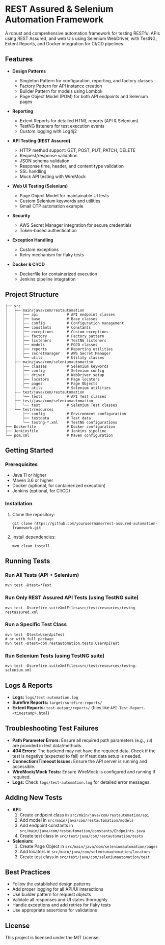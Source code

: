 # REST Assured & Selenium Automation Framework

A robust and comprehensive automation framework for testing RESTful APIs using REST Assured, and web UIs using Selenium WebDriver, with TestNG, Extent Reports, and Docker integration for CI/CD pipelines.

## Features

- **Design Patterns**
  - Singleton Pattern for configuration, reporting, and factory classes
  - Factory Pattern for API instance creation
  - Builder Pattern for models using Lombok
  - Page Object Model (POM) for both API endpoints and Selenium pages

- **Reporting**
  - Extent Reports for detailed HTML reports (API & Selenium)
  - TestNG listeners for test execution events
  - Custom logging with Log4j2

- **API Testing (REST Assured)**
  - HTTP method support: GET, POST, PUT, PATCH, DELETE
  - Request/response validation
  - JSON schema validation
  - Response time, header, and content type validation
  - SSL handling
  - Mock API testing with WireMock

- **Web UI Testing (Selenium)**
  - Page Object Model for maintainable UI tests
  - Custom Selenium keywords and utilities
  - Gmail OTP automation example

- **Security**
  - AWS Secret Manager integration for secure credentials
  - Token-based authentication

- **Exception Handling**
  - Custom exceptions
  - Retry mechanism for flaky tests

- **Docker & CI/CD**
  - Dockerfile for containerized execution
  - Jenkins pipeline integration

## Project Structure

```
├── src
│   ├── main/java/com/restautomation
│   │   ├── api             # API endpoint classes
│   │   ├── base            # Base classes
│   │   ├── config          # Configuration management
│   │   ├── constants       # Constants
│   │   ├── exceptions      # Custom exceptions
│   │   ├── factory         # Factory pattern
│   │   ├── listeners       # TestNG listeners
│   │   ├── models          # POJO classes
│   │   ├── reports         # Reporting utilities
│   │   ├── secretmanager   # AWS Secret Manager
│   │   └── utils           # Utility classes
│   ├── main/java/com/seleniumautomation
│   │   ├── classes         # Selenium keywords
│   │   ├── config          # Selenium config
│   │   ├── driver          # WebDriver setup
│   │   ├── locators        # Page locators
│   │   ├── pages           # Page Objects
│   │   └── utils           # Selenium utilities
│   ├── test/java/com/restautomation
│   │   └── tests           # API Test classes
│   ├── test/java/com/seleniumautomation
│   │   └── test            # Selenium Test classes
│   └── test/resources
│       ├── config          # Environment configuration
│       ├── testdata        # Test data
│       └── testng-*.xml    # TestNG configurations
├── Dockerfile              # Docker configuration
├── Jenkinsfile             # Jenkins pipeline
└── pom.xml                 # Maven configuration
```

## Getting Started

### Prerequisites
- Java 11 or higher
- Maven 3.6 or higher
- Docker (optional, for containerized execution)
- Jenkins (optional, for CI/CD)

### Installation
1. Clone the repository:
   ```
   git clone https://github.com/yourusername/rest-assured-automation-framework.git
   ```
2. Install dependencies:
   ```
   mvn clean install
   ```

## Running Tests

### Run All Tests (API + Selenium)
```
mvn test -Dtest=*Test
```

### Run Only REST Assured API Tests (using TestNG suite)
```
mvn test -Dsurefire.suiteXmlFiles=src/test/resources/testng-restassured.xml
```

### Run a Specific Test Class
```
mvn test -Dtest=UserApiTest
# or with full package
mvn test -Dtest=com.restautomation.tests.UserApiTest
```

### Run Selenium Tests (using TestNG suite)
```
mvn test -Dsurefire.suiteXmlFiles=src/test/resources/testng-selenium.xml
```

## Logs & Reports

- **Logs:** `logs/test-automation.log`
- **Surefire Reports:** `target/surefire-reports/`
- **Extent Reports:** `test-output/reports/` (files like `API-Test-Report-<timestamp>.html`)

## Troubleshooting Test Failures
- **Path Parameter Errors:** Ensure all required path parameters (e.g., `id`) are provided in test data/methods.
- **404 Errors:** The backend may not have the required data. Check if the test is negative (expected to fail) or if test data setup is needed.
- **Connection/Timeout Issues:** Ensure the API server is running and accessible.
- **WireMock/Mock Tests:** Ensure WireMock is configured and running if required.
- **Logs:** Check `logs/test-automation.log` for detailed error messages.

## Adding New Tests
- **API:**
  1. Create endpoint class in `src/main/java/com/restautomation/api`
  2. Add model in `src/main/java/com/restautomation/models`
  3. Add endpoint constants in `src/main/java/com/restautomation/constants/Endpoints.java`
  4. Create test class in `src/test/java/com/restautomation/tests`
- **Selenium:**
  1. Create Page Object in `src/main/java/com/seleniumautomation/pages`
  2. Add locators in `src/main/java/com/seleniumautomation/locators`
  3. Create test class in `src/test/java/com/seleniumautomation/test`

## Best Practices
- Follow the established design patterns
- Add proper logging for all API/UI interactions
- Use builder pattern for request objects
- Validate all responses and UI states thoroughly
- Handle exceptions and add retries for flaky tests
- Use appropriate assertions for validations

## License

This project is licensed under the MIT License.
